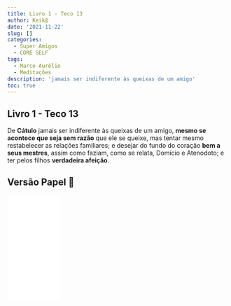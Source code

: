 ```yaml
---
title: Livro 1 - Teco 13
author: Keik@
date: '2021-11-22'
slug: []
categories:
  - Super Amigos
  - CORE SELF
tags:
  - Marco Aurélio
  - Meditações
description: 'jamais ser indiferente às queixas de um amigo'
toc: true
---
```


## Livro 1 - Teco 13
De **Cátulo** jamais ser indiferente às queixas de um amigo, **mesmo se acontece que seja sem razão** que ele se queixe, mas tentar mesmo restabelecer as relações familiares; e desejar do fundo do coração **bem a seus mestres**, assim como faziam, como se relata, Domício e Atenodoto; e ter pelos filhos **verdadeira afeição**.

## Versão Papel :book:
<iframe style="width:120px;height:240px;" marginwidth="0" marginheight="0" scrolling="no" frameborder="0" src="//ws-na.amazon-adsystem.com/widgets/q?ServiceVersion=20070822&OneJS=1&Operation=GetAdHtml&MarketPlace=BR&source=ss&ref=as_ss_li_til&ad_type=product_link&tracking_id=mundodekeika-20&language=pt_BR&marketplace=amazon&region=BR&placement=B092FVY4BB&asins=B092FVY4BB&linkId=37c5ec14221f61f811029aa88b520891&show_border=true&link_opens_in_new_window=true"></iframe>